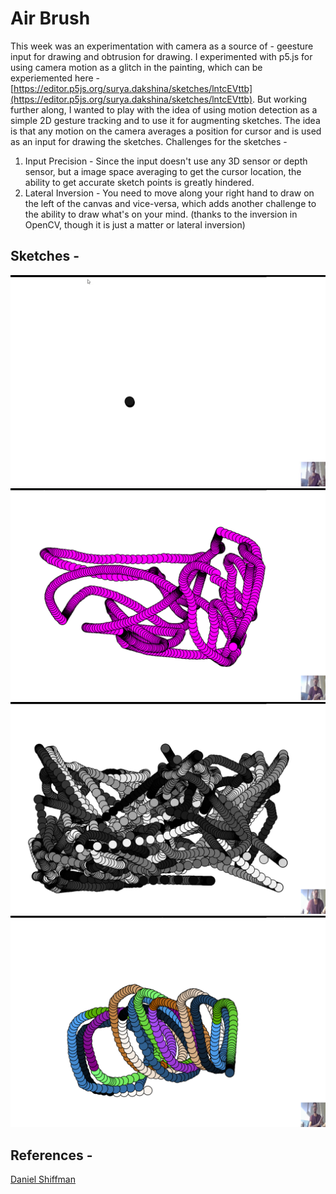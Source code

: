 # Air Brush

This week was an experimentation with camera as a source of - geesture input for drawing and obtrusion for drawing. I experimented with p5.js for using camera motion as a glitch in the painting, which can be experiemented here - [https://editor.p5js.org/surya.dakshina/sketches/lntcEVttb](https://editor.p5js.org/surya.dakshina/sketches/lntcEVttb). But working further along, I wanted to play with the idea of using motion detection as a simple 2D gesture tracking and to use it for augmenting sketches. The idea is that any motion on the camera averages a position for cursor and is used as an input for drawing the sketches. Challenges for the sketches -</br>
1. Input Precision - Since the input doesn't use any 3D sensor or depth sensor, but a image space averaging to get the cursor location, the ability to get accurate sketch points is greatly hindered. </br>
2. Lateral Inversion - You need to move along your right hand to draw on the left of the canvas and vice-versa, which adds another challenge to the ability to draw what's on your mind. (thanks to the inversion in OpenCV, though it is just a matter or lateral inversion)

## Sketches -
<img src="./outputs/Air-Brush-2021-02-09-10-04-47-Tr.gif">
<img src="./outputs/fr3271.png">
<img src="./outputs/fr56370.png">
<img src="./outputs/fr3606.png">

## References -
[Daniel Shiffman](https://youtu.be/QLHMtE5XsMs)
